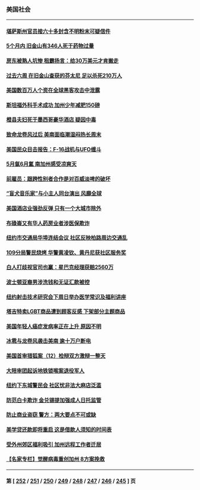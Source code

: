 ### 美国社会
---
#### [堪萨斯州官员接六十多封含不明粉末可疑信件](../../pages/ncid1078160/n14017953.md) 
#### [5个月内 旧金山有346人死于药物过量](../../pages/ncid1078160/n14017882.md) 
#### [房东被熟人坑惨 租霸扬言：给30万美元才肯搬走](../../pages/ncid1078160/n14017852.md) 
#### [过去六周  在旧金山查获的芬太尼 足以杀死210万人](../../pages/ncid1078160/n14017850.md) 
#### [美国数百万人个资在全球黑客攻击中泄露](../../pages/ncid1078160/n14017673.md) 
#### [斯坦福外科手术成功 加州少年减肥150磅](../../pages/ncid1078160/n14017697.md) 
#### [橙县夫妇死于墨西哥豪华酒店 疑因中毒](../../pages/ncid1078160/n14017688.md) 
#### [致命龙卷风过后 美南面临潮湿闷热长周末](../../pages/ncid1078160/n14017575.md) 
#### [美国民众目击报告：F-16战机与UFO缠斗](../../pages/ncid1078160/n14017550.md) 
#### [5月氤6月氲 南加州感受凉爽天](../../pages/ncid1078160/n14017583.md) 
#### [前雇员：跟跨性别者合作是对百威淡啤的破坏](../../pages/ncid1078160/n14017504.md) 
#### [“盲犬音乐家”与小主人同台演出 风靡全球](../../pages/ncid1078160/n14017346.md) 
#### [美国酒店业强劲反弹 只有一个大城市除外](../../pages/ncid1078160/n14017326.md) 
#### [布碌崙又有华人药房业者涉医保欺诈](../../pages/ncid1078160/n14017101.md) 
#### [纽约市交通局华埠连结会议 社区反映柏路周边交通乱](../../pages/ncid1078160/n14017161.md) 
#### [109分局警民烧烤 华警黄凌钦、黄丹尼获社区服务奖](../../pages/ncid1078160/n14017128.md) 
#### [白人打歧视官司也赢：星巴克经理获赔2560万](../../pages/ncid1078160/n14017141.md) 
#### [波士顿亚裔男涉洗钱和无证汇款被控](../../pages/ncid1078160/n14017100.md) 
#### [纽约射击技术研究会下周日举办医学常识及福利讲座](../../pages/ncid1078160/n14017168.md) 
#### [塔吉特卖LGBT商品遭到顾客反感 下架部分主题商品](../../pages/ncid1078160/n14017094.md) 
#### [美国年轻人癌症发病率正在上升 原因不明](../../pages/ncid1078160/n14017003.md) 
#### [冰雹与龙卷风袭击美南 逾十万户断电](../../pages/ncid1078160/n14016859.md) 
#### [美国首审猎狐案（12）检辩双方激辩一整天](../../pages/ncid1078160/n14016426.md) 
#### [大陪审团起诉地铁锁喉案退役军人](../../pages/ncid1078160/n14016415.md) 
#### [纽约下东城警民会 社区忧非法大麻店泛滥](../../pages/ncid1078160/n14016408.md) 
#### [防范白卡欺诈 金兑锡提加强成人日托监管](../../pages/ncid1078160/n14016398.md) 
#### [防止商业盗窃 警方：两大要点不可或缺](../../pages/ncid1078160/n14016350.md) 
#### [美学贷还款即将重启 这是借款人须知的时间表](../../pages/ncid1078160/n14016290.md) 
#### [受外州郊区福利吸引 加州远程工作者迁居](../../pages/ncid1078160/n14016266.md) 
#### [【名家专栏】觉醒病毒重创加州 8方案挽救](../../pages/ncid1078160/n14016042.md) 

---
#### 第 [ [252](./252.md) / [251](./251.md) / [250](./250.md) / [249](./249.md) / [248](./248.md) / [247](./247.md) / [246](./246.md) / [245](./245.md) ] 页
